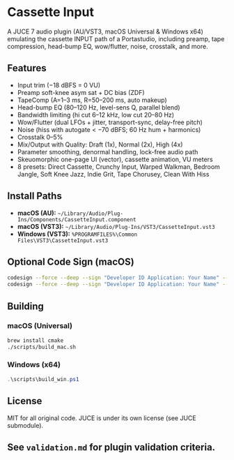 # Cassette Input

A JUCE 7 audio plugin (AU/VST3, macOS Universal & Windows x64) emulating the cassette INPUT path of a Portastudio, including preamp, tape compression, head-bump EQ, wow/flutter, noise, crosstalk, and more.

## Features

- Input trim (−18 dBFS = 0 VU)
- Preamp soft-knee asym sat + DC bias (ZDF)
- TapeComp (A=1–3 ms, R=50–200 ms, auto makeup)
- Head-bump EQ (80–120 Hz, level-sens Q, parallel blend)
- Bandwidth limiting (hi cut 6–12 kHz, low cut 20–80 Hz)
- Wow/Flutter (dual LFOs + jitter, transport-sync, delay-free pitch)
- Noise (hiss with autogate < −70 dBFS; 60 Hz hum + harmonics)
- Crosstalk 0–5%
- Mix/Output with Quality: Draft (1x), Normal (2x), High (4x)
- Parameter smoothing, denormal handling, lock-free audio path
- Skeuomorphic one-page UI (vector), cassette animation, VU meters
- 8 presets: Direct Cassette, Crunchy Input, Warped Walkman, Bedroom Jangle, Soft Knee Jazz, Indie Grit, Tape Chorusey, Clean With Hiss

## Install Paths

- **macOS (AU):** `~/Library/Audio/Plug-Ins/Components/CassetteInput.component`
- **macOS (VST3):** `~/Library/Audio/Plug-Ins/VST3/CassetteInput.vst3`
- **Windows (VST3):** `%PROGRAMFILES%\Common Files\VST3\CassetteInput.vst3`

## Optional Code Sign (macOS)

```sh
codesign --force --deep --sign "Developer ID Application: Your Name" --timestamp build/CassetteInput_artefacts/Release/AU/CassetteInput.component
codesign --force --deep --sign "Developer ID Application: Your Name" --timestamp build/CassetteInput_artefacts/Release/VST3/CassetteInput.vst3
```

## Building

### macOS (Universal)
```sh
brew install cmake
./scripts/build_mac.sh
```

### Windows (x64)
```powershell
.\scripts\build_win.ps1
```

## License

MIT for all original code. JUCE is under its own license (see JUCE submodule).

## See `validation.md` for plugin validation criteria.
